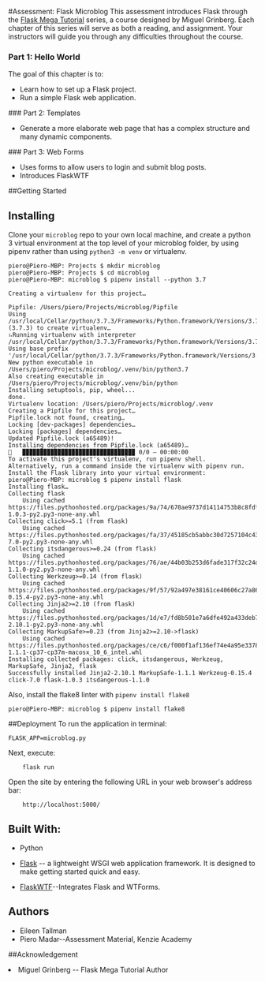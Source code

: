 #Assessment: Flask Microblog 
This assessment introduces Flask through the [Flask Mega Tutorial](https://blog.miguelgrinberg.com/post/the-flask-mega-tutorial-part-i-hello-world) series, a course designed by Miguel Grinberg. Each chapter of this series will serve as both a reading, and assignment. Your instructors will guide you through any difficulties throughout the course.

### Part 1: Hello World
The goal of this chapter is to:
<ul>
<li>Learn how to set up a Flask project.</li>
<li>Run a simple Flask web application.</li>
</ul>
### Part 2: Templates
<ul>
<li>Generate a more elaborate web page that has a complex structure and many dynamic components.</li>
</ul>
### Part 3: Web Forms
<ul>
<li>Uses forms to allow users to login and submit blog posts.</li>
<li>Introduces FlaskWTF</li>
</ul>




##Getting Started

## Installing

Clone your `microblog` repo to your own local machine, and create a python 3 virtual environment at the top level of your microblog folder, by using pipenv rather than using `python3 -m venv` or virtualenv. 
    
    piero@Piero-MBP: Projects $ mkdir microblog
    piero@Piero-MBP: Projects $ cd microblog
    piero@Piero-MBP: microblog $ pipenv install --python 3.7

    Creating a virtualenv for this project…

    Pipfile: /Users/piero/Projects/microblog/Pipfile
    Using /usr/local/Cellar/python/3.7.3/Frameworks/Python.framework/Versions/3.7/bin/python3.7m (3.7.3) to create virtualenv…
    ⠦Running virtualenv with interpreter /usr/local/Cellar/python/3.7.3/Frameworks/Python.framework/Versions/3.7/bin/python3.7m
    Using base prefix '/usr/local/Cellar/python/3.7.3/Frameworks/Python.framework/Versions/3.7'
    New python executable in /Users/piero/Projects/microblog/.venv/bin/python3.7
    Also creating executable in /Users/piero/Projects/microblog/.venv/bin/python
    Installing setuptools, pip, wheel...
    done.
    Virtualenv location: /Users/piero/Projects/microblog/.venv
    Creating a Pipfile for this project…
    Pipfile.lock not found, creating…
    Locking [dev-packages] dependencies…
    Locking [packages] dependencies…
    Updated Pipfile.lock (a65489)!
    Installing dependencies from Pipfile.lock (a65489)…
    🐍   ▉▉▉▉▉▉▉▉▉▉▉▉▉▉▉▉▉▉▉▉▉▉▉▉▉▉▉▉▉▉▉▉ 0/0 — 00:00:00
    To activate this project's virtualenv, run pipenv shell.
    Alternatively, run a command inside the virtualenv with pipenv run.
    Install the Flask library into your virtual environment: 
    piero@Piero-MBP: microblog $ pipenv install flask
    Installing flask…
    Collecting flask
        Using cached https://files.pythonhosted.org/packages/9a/74/670ae9737d14114753b8c8fdf2e8bd212a05d3b361ab15b44937dfd40985/Flask-1.0.3-py2.py3-none-any.whl
    Collecting click>=5.1 (from flask)
        Using cached https://files.pythonhosted.org/packages/fa/37/45185cb5abbc30d7257104c434fe0b07e5a195a6847506c074527aa599ec/Click-7.0-py2.py3-none-any.whl
    Collecting itsdangerous>=0.24 (from flask)
        Using cached https://files.pythonhosted.org/packages/76/ae/44b03b253d6fade317f32c24d100b3b35c2239807046a4c953c7b89fa49e/itsdangerous-1.1.0-py2.py3-none-any.whl
    Collecting Werkzeug>=0.14 (from flask)
        Using cached https://files.pythonhosted.org/packages/9f/57/92a497e38161ce40606c27a86759c6b92dd34fcdb33f64171ec559257c02/Werkzeug-0.15.4-py2.py3-none-any.whl
    Collecting Jinja2>=2.10 (from flask)
        Using cached https://files.pythonhosted.org/packages/1d/e7/fd8b501e7a6dfe492a433deb7b9d833d39ca74916fa8bc63dd1a4947a671/Jinja2-2.10.1-py2.py3-none-any.whl
    Collecting MarkupSafe>=0.23 (from Jinja2>=2.10->flask)
        Using cached https://files.pythonhosted.org/packages/ce/c6/f000f1af136ef74e4a95e33785921c73595c5390403f102e9b231b065b7a/MarkupSafe-1.1.1-cp37-cp37m-macosx_10_6_intel.whl
    Installing collected packages: click, itsdangerous, Werkzeug, MarkupSafe, Jinja2, flask
    Successfully installed Jinja2-2.10.1 MarkupSafe-1.1.1 Werkzeug-0.15.4 click-7.0 flask-1.0.3 itsdangerous-1.1.0

Also, install the flake8 linter with `pipenv install flake8`
   
    piero@Piero-MBP: microblog $ pipenv install flake8




##Deployment
To run the application in terminal:

    FLASK_APP=microblog.py 
    
Next, execute:
        
        flask run

Open the site by entering the following URL in your web browser's address bar:

        http://localhost:5000/ 

## Built With:
<ul>
<li>Python</li>
<li>

[Flask](https://palletsprojects.com/p/flask/) -- a lightweight WSGI web application framework. It is designed to make getting started quick and easy.
</li>
<li>

[FlaskWTF](https://flask-wtf.readthedocs.io/en/stable/)--Integrates Flask and WTForms.
</li>
</ul>

## Authors
<ul>
<li>Eileen Tallman</li>
<li>Piero Madar--Assessment Material, Kenzie Academy</li>
</ul>

##Acknowledgement
<li>Miguel Grinberg -- Flask Mega Tutorial Author</li>
